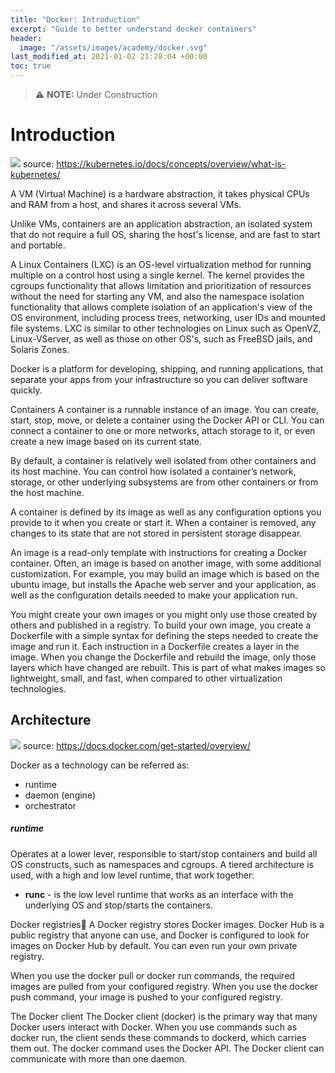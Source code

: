 ```yaml
---
title: "Docker: Introduction"
excerpt: "Guide to better understand docker containers"
header:
  image: "/assets/images/academy/docker.svg"
last_modified_at: 2021-01-02 21:28:04 +00:00
toc: true
---
```


> :warning: **NOTE:** Under Construction

# Introduction

![](https://d33wubrfki0l68.cloudfront.net/26a177ede4d7b032362289c6fccd448fc4a91174/eb693/images/docs/container_evolution.svg)
source: https://kubernetes.io/docs/concepts/overview/what-is-kubernetes/

A VM (Virtual Machine) is a hardware abstraction, it takes physical CPUs and RAM from a host, and shares it across several VMs.

Unlike VMs, containers are an application abstraction, an isolated system that do not require a full OS, sharing the host's license, and are fast to start and portable.

A Linux Containers (LXC) is an OS-level virtualization method for running multiple on a control host using a single kernel.
The kernel provides the cgroups functionality that allows limitation and prioritization of resources without the need for starting any VM, and also the namespace isolation functionality that allows complete isolation of an application's view of the OS environment, including process trees, networking, user IDs and mounted file systems.
LXC is similar to other technologies on Linux such as OpenVZ, Linux-VServer, as well as those on other OS's, such as FreeBSD jails, and Solaris Zones.

Docker is a platform for developing, shipping, and running applications, that separate your apps from your infrastructure so you can deliver software quickly.

Containers
A container is a runnable instance of an image. You can create, start, stop, move, or delete a container using the Docker API or CLI. You can connect a container to one or more networks, attach storage to it, or even create a new image based on its current state.

By default, a container is relatively well isolated from other containers and its host machine. You can control how isolated a container’s network, storage, or other underlying subsystems are from other containers or from the host machine.

A container is defined by its image as well as any configuration options you provide to it when you create or start it. When a container is removed, any changes to its state that are not stored in persistent storage disappear.

An image is a read-only template with instructions for creating a Docker container. Often, an image is based on another image, with some additional customization. For example, you may build an image which is based on the ubuntu image, but installs the Apache web server and your application, as well as the configuration details needed to make your application run.

You might create your own images or you might only use those created by others and published in a registry. To build your own image, you create a Dockerfile with a simple syntax for defining the steps needed to create the image and run it. Each instruction in a Dockerfile creates a layer in the image. When you change the Dockerfile and rebuild the image, only those layers which have changed are rebuilt. This is part of what makes images so lightweight, small, and fast, when compared to other virtualization technologies.

## Architecture

![](https://docs.docker.com/engine/images/architecture.svg)
source: https://docs.docker.com/get-started/overview/

Docker as a technology can be referred as:
* runtime
* daemon (engine)
* orchestrator

##### runtime

Operates at a lower lever, responsible to start/stop containers and build all OS constructs, such as namespaces and cgroups.
A tiered architecture is used, with a high and low level runtime, that work together:
* **runc** - is the low level runtime that works as an interface with the underlying OS and stop/starts the containers.

Docker registries🔗
A Docker registry stores Docker images. Docker Hub is a public registry that anyone can use, and Docker is configured to look for images on Docker Hub by default. You can even run your own private registry.

When you use the docker pull or docker run commands, the required images are pulled from your configured registry. When you use the docker push command, your image is pushed to your configured registry.

The Docker client
The Docker client (docker) is the primary way that many Docker users interact with Docker. When you use commands such as docker run, the client sends these commands to dockerd, which carries them out. The docker command uses the Docker API. The Docker client can communicate with more than one daemon.
